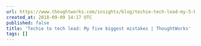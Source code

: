 ```yaml
---
url: https://www.thoughtworks.com/insights/blog/techie-tech-lead-my-5-biggest-mistakes
created_at: 2018-09-09 14:17 UTC
published: false
title: 'Techie to tech lead: My five biggest mistakes | ThoughtWorks'
tags: []
---
```



